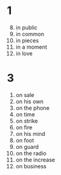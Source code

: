 # 1

8. in public
9. in common
10. in pieces
11. in a moment
12. in love

# 3

1. on sale
2. on his own
3. on the phone
4. on time
5. on strike
6. on fire
7. on his mind
8. on foot
9. on guard
10. on the radio
11. on the increase
12. on business